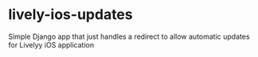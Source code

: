 lively-ios-updates
==================

Simple Django app that just handles a redirect to allow automatic updates for Livelyy iOS application